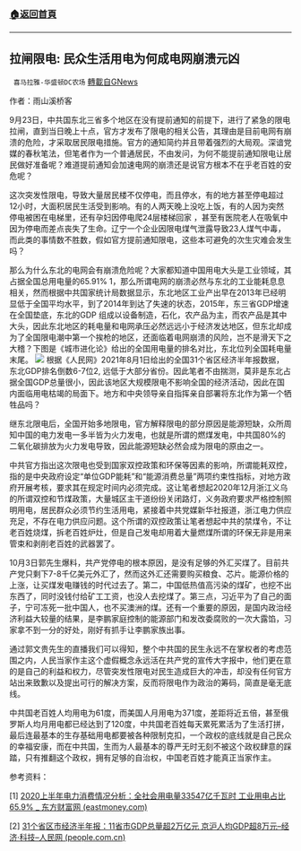 ###  [:house:返回首頁](https://github.com/ourhimalayas/txt)
---


## 拉闸限电: 民众生活用电为何成电网崩溃元凶
` 喜马拉雅-华盛顿DC农场` [轉載自GNews](https://gnews.org/zh-hans/1575173/)

作者：雨山溪桥客

9月23日，中共国东北三省多个地区在没有提前通知的前提下，进行了紧急的限电拉闸，直到当日晚上十点，官方才发布了限电的相关公告，其理由是目前电网有崩溃的危险，才采取居民限电措施。官方的通知简约并且带着强烈的大局观。深谙党媒的春秋笔法，但笔者作为一个普通居民，不由发问，为何不能提前通知限电让居民做好准备呢？难道提前通知会加速电网的崩溃还是说官方根本不在乎老百姓的安危呢？

这次突发性限电，导致大量居民楼不仅停电，而且停水，有的地方甚至停电超过12小时，大面积居民生活受到影响。有的人两天晚上没吃上饭，有的人因为突然停电被困在电梯里，还有孕妇因停电爬24层楼梯回家 ，甚至有医院老人在吸氧中因为停电而差点丧失了生命。辽宁一个企业因限电煤气泄露导致23人煤气中毒，而此类的事情数不胜数，假如官方提前通知限电，这些本可避免的次生灾难会发生吗？

那么为什么东北的电网会有崩溃危险呢？大家都知道中国用电大头是工业领域，其占据全国总用电量的65.91% 1，那么所谓电网的崩溃必然与东北的工业能耗息息相关，然而根据中共国家统计局数据显示，东北地区工业产出早在2013年已经明显低于全国平均水平，到了2014年到达了失速的状态，2015年，东三省GDP增速在全国垫底，东北的GDP 组成以设备制造，石化，农产品为主，而农产品是其中大头，因此东北地区的耗电量和电网承压必然远远小于经济发达地区，但东北却成为了全国限电潮中第一个挨枪的地区，还面临着电网崩溃的风险，岂不是滑天下之大稽？下图是《城市进化论》给出的全国用电量的排名对比，东北位列全国耗电量末尾。
![](https://assets.gnews.org/wp-content/uploads/2021/10/Picture2-3.png)
根据《人民网》2021年8月1日给出的全国31个省区经济半年报数据，东北GDP排名倒数6-7位2, 远低于大部分省份。因此笔者不由揣测，莫非是东北占据全国GDP总量很小，因此该地区大规模限电不影响全国的经济活动，因此在国内面临用电枯竭的局面下。地方和中央领导亲自指挥亲自部署将东北作为第一个牺牲品吗？

继东北限电后，全国开始多地限电，官方解释限电的部分原因是能源短缺，众所周知中国的电力发电一多半皆为火力发电，也就是所谓的燃煤发电，中共国80%的二氧化碳排放为火力发电导致，因此能源短缺必然会成为限电的原由之一。

中共官方指出这次限电也受到国家双控政策和环保等因素的影响，所谓能耗双控，指的是中央政府设定“单位GDP能耗”和“能源消费总量”两项约束性指标，对地方政府开展考核，要求其在规定时间内必须完成。这让笔者想起2020年12月浙江义乌的所谓双控和节煤政策，大量城区主干道纷纷关闭路灯，义务政府要求严格控制照明用电，居民群众必须节约生活用电，紧接着中共党媒新华社报道，浙江电力供应充足，不存在电力供应问题。这个所谓的双控政策让笔者想起中共的禁煤令，不让老百姓烧煤，拆老百姓炉灶，但是自己发电却用着大量燃煤所谓的环保无非是用来管束和剥削老百姓的武器罢了。

10月3日郭先生爆料，共产党停电的根本原因，是没有足够的外汇买煤了。目前共产党只剩下7-8千亿美元外汇了，然而这外汇还需要购买粮食、芯片。能源价格的上涨，让买煤发电赚钱的时代过去了。第二，中国低热值高污染的煤矿，也挖不出东西了，同时没钱付给矿工工资，也没人去挖煤了。第三点，习近平为了自己的面子，宁可冻死一批中国人，也不买澳洲的煤。还有一个重要的原因，是国内政治经济利益大较量的结果，是李鹏家庭控制的能源部门和发改委腐败的一次大露馅，习家拿不到一分的好处，刚好有抓手让李鹏家族出事。

通过郭文贵先生的直播我们可以得知，整个中共国的民生永远不在掌权者的考虑范围之内，人民当家作主这个虚假概念永远活在共产党的宣传大字报中，他们更在意的是自己的利益和权力，尽管突发性限电对民生造成巨大的冲击，却没有任何官方站出来致歉以及提出可行的解决方案，反而将限电作为政治的筹码，简直是毫无底线。

中共国老百姓人均用电为61度，而美国人月用电为371度，差距将近五倍，甚至俄罗斯人均月用电都已经达到了120度，中共国老百姓每天累死累活为了生活打拼，最后连最基本的生存基础用电都要被各种限制克扣，一个政权的底线就是自己民众的幸福安康，而在中共国，生而为人最基本的尊严无时无刻不被这个政权肆意的踩踏，只有推翻这个政权，拥有足够的自治权，中国老百姓才能真正当家作主。

参考资料：

[1] [2020上半年电力消费情况分析：全社会用电量33547亿千瓦时 工业用电占比65.9% \_ 东方财富网 (eastmoney.com)](http://finance.eastmoney.com/a/202007221565105526.html)

[2] [31个省区市经济半年报：11省市GDP总量超2万亿元 京沪人均GDP超8万元–经济·科技–人民网 (people.com.cn)](http://finance.people.com.cn/n1/2021/0801/c1004-32177011.html)
